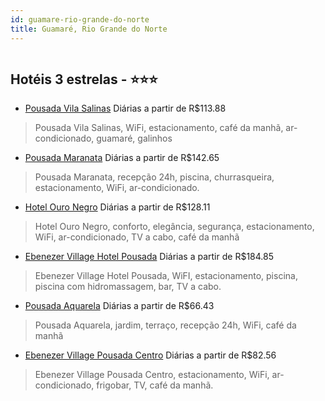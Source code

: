 ```yaml
---
id: guamare-rio-grande-do-norte
title: Guamaré, Rio Grande do Norte
---
```


<center><img src="https://static.hotelurbano.com/reservas/prod0/10/10131/5b2ab178b89ff_pousada-vila-salinas.jpg" alt="" /></center>


## Hotéis 3 estrelas - ⭐️⭐️⭐️

-    [Pousada Vila Salinas](https://www.hurb.com/hoteis/guamare/pousada-vila-salinas-10131?cmp=18055) Diárias a partir de R$113.88
   > Pousada Vila Salinas, WiFi, estacionamento, café da manhã, ar-condicionado, guamaré, galinhos
-    [Pousada Maranata](https://www.hurb.com/hoteis/guamare/pousada-maranata-10637?cmp=18055) Diárias a partir de R$142.65
   > Pousada Maranata, recepção 24h, piscina, churrasqueira, estacionamento, WiFi, ar-condicionado.
-    [Hotel Ouro Negro](https://www.hurb.com/hoteis/guamare/hotel-ouro-negro-11005?cmp=18055) Diárias a partir de R$128.11
   > Hotel Ouro Negro, conforto, elegância, segurança, estacionamento, WiFi, ar-condicionado, TV a cabo, café da manhã
-    [Ebenezer Village Hotel Pousada](https://www.hurb.com/hoteis/guamare/ebenezer-village-hotel-pousada-10931?cmp=18055) Diárias a partir de R$184.85
   > Ebenezer Village Hotel Pousada, WiFI, estacionamento, piscina, piscina com hidromassagem, bar, TV a cabo.
-    [Pousada Aquarela](https://www.hurb.com/hoteis/guamare/pousada-aquarela-10065?cmp=18055) Diárias a partir de R$66.43
   > Pousada Aquarela, jardim, terraço, recepção 24h, WiFi, café da manhã
-    [Ebenezer Village Pousada Centro](https://www.hurb.com/hoteis/guamare/ebenezer-village-pousada-centro-10898?cmp=18055) Diárias a partir de R$82.56
   > Ebenezer Village Pousada Centro, estacionamento, WiFi, ar-condicionado, frigobar, TV, café da manhã.
